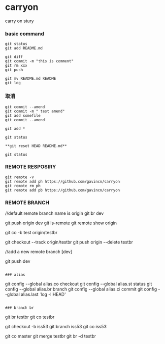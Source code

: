 # carryon

carry on stury

### basic command 

~~~
git status
git add README.md

git diff
git commit -m "this is comment"
git rm xxx
git push

git mv README.md README
git log
~~~

### 取消

~~~
git commit --amend
git commit -m " test amend"
git add somefile
git commit --amend

git add *

git status

**git reset HEAD README.md**

git status

~~~

### REMOTE RESPOSIRY

~~~
git remote -v
git remote add ph https://github.com/gavincn/carryon
git remote rm ph
git remote add pb https://github.com/gavincn/carryon
~~~

### REMOTE BRANCH

//default remote branch name is origin
git br dev

git push origin dev
git ls-remote
git remote show origin

git co -b test origin/testbr

git checkout --track origin/testbr
git push origin --delete testbr

//add a new remote branch [dev]

git push dev
~~~

### alias

~~~
git config --global alias.co checkout
git config --global alias.st status
git config --global alias.br branch
git config --global alias.ci commit
git config --global alias.last 'log -l HEAD'
~~~

### branch br

~~~
git br testbr
git co testbr

git checkout -b iss53
  git branch iss53
  git co iss53

git co master
git merge testbr
git br -d testbr
~~~

